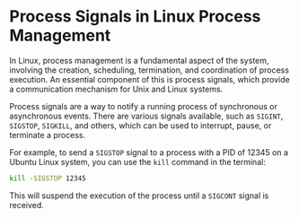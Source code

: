 # Process Signals in Linux Process Management

In Linux, process management is a fundamental aspect of the system, involving the creation, scheduling, termination, and coordination of process execution. An essential component of this is process signals, which provide a communication mechanism for Unix and Linux systems.

Process signals are a way to notify a running process of synchronous or asynchronous events. There are various signals available, such as `SIGINT`, `SIGSTOP`, `SIGKILL`, and others, which can be used to interrupt, pause, or terminate a process.

For example, to send a `SIGSTOP` signal to a process with a PID of 12345 on a Ubuntu Linux system, you can use the `kill` command in the terminal:

```bash
kill -SIGSTOP 12345
```

This will suspend the execution of the process until a `SIGCONT` signal is received.
